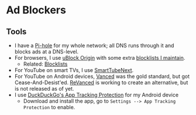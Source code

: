 # Ad Blockers

## Tools

- I have a [Pi-hole](https://pi-hole.net) for my whole network; all DNS runs
  through it and blocks ads at a DNS-level.
- For browsers, I use [uBlock Origin](https://github.com/gorhill/uBlock) with
  some extra [blocklists I maintain](https://github.com/b-turchyn/blocklists).
  - Related: [Blocklists](devops/blocklists.md)
- For YouTube on smart TVs, I use
  [SmartTubeNext](https://github.com/yuliskov/SmartTubeNext).
- For YouTube on Android devices, [Vanced](https://vancedapp.com/) was the gold
  standard, but got Cease-And-Desist'ed. [ReVanced](http://revanced.app/) is
  working to create an alternative, but is not released as of yet.
- I use
  [DuckDuckGo's App Tracking Protection](https://play.google.com/store/apps/details?id=com.duckduckgo.mobile.android)
  for my Android device
  - Download and install the app, go to `Settings --> App Tracking Protection`
    to enable.
